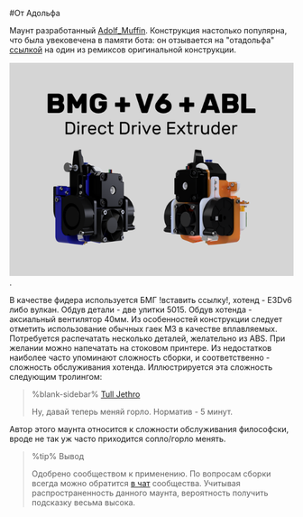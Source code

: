 #От Адольфа

Маунт разработанный [Adolf_Muffin](class:fa-paper-plane).  Конструкция настолько популярна, что была увековечена в памяти бота: он отзывается на "отадольфа" [ссылкой](https://www.thingiverse.com/thing:4441537) на один из ремиксов оригинальной конструкции. 

![От Адольфа](images/Thumbnail_v3.png). 

В качестве фидера используется БМГ !вставить ссылку!, хотенд - E3Dv6 либо вулкан.
Обдув детали - две улитки 5015. Обдув хотенда - аксиальный вентилятор 40мм. Из особенностей конструкции следует отметить использование обычных гаек М3 в качестве вплавляемых. Потребуется распечатать несколько деталей, желательно из ABS. При желании можно напечатать на стоковом принтере.
Из недостатков наиболее часто упоминают сложность сборки, и соответственно - сложность обслуживания хотенда. Иллюстрируется эта сложность следующим тролингом:

> %blank-sidebar%
> [Tull Jethro](class:fa-paper-plane)
> 
> Ну, давай теперь меняй горло. Норматив - 5 минут.

Автор этого маунта относится к сложности обслуживания философски, вроде не так уж часто приходится сопло/горло менять.

> %tip%
> Вывод
>
> Одобрено сообществом к применению. По вопросам сборки всегда можно обратится [в чат](https://t.me/ender_3) сообщества. Учитывая распространенность данного маунта, вероятность получить подсказку весьма высока.


